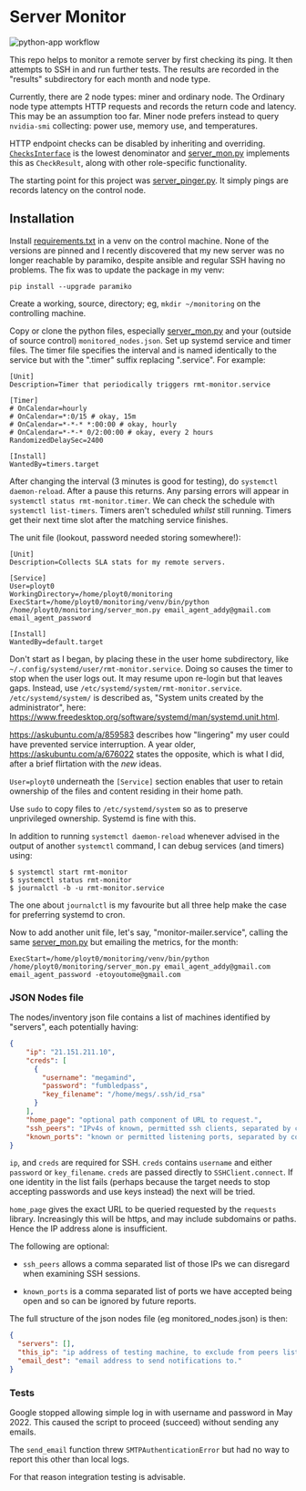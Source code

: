 # Server Monitor

![python-app workflow](https://github.com/ployt0/server_monitor/actions/workflows/python-app.yml/badge.svg)

This repo helps to monitor a remote server by first checking its ping.
It then attempts to SSH in and run further tests. The results are recorded
in the "results" subdirectory for each month and node type.

Currently, there are 2 node types: miner and ordinary node. The Ordinary
node type attempts HTTP requests and records the return code and latency.
This may be an assumption too far. Miner node prefers instead to query
`nvidia-smi` collecting: power use, memory use, and temperatures.

HTTP endpoint checks can be disabled by inheriting and overriding.
[`ChecksInterface`](checks_interface.py) is the lowest denominator and 
[server_mon.py](server_mon.py) implements this as `CheckResult`, along with
other role-specific functionality.

The starting point for this project was [server_pinger.py](server_pinger.py).
It simply pings are records latency on the control node.

## Installation

Install [requirements.txt](requirements.txt) in a venv on the control machine.
None of the versions are pinned and I recently discovered that my new server
was no longer reachable by paramiko, despite ansible and regular SSH having
no problems. The fix was to update the package in my venv:

```shell
pip install --upgrade paramiko
```

Create a working, source, directory; eg, `mkdir ~/monitoring` on the 
controlling machine.

Copy or clone the python files, especially [server_mon.py](server_mon.py)
and your (outside of source control) `monitored_nodes.json`. Set up systemd
service and timer files. The timer file specifies the interval and is named
identically to the service but with the ".timer" suffix replacing ".service".
For example:

```
[Unit]
Description=Timer that periodically triggers rmt-monitor.service

[Timer]
# OnCalendar=hourly
# OnCalendar=*:0/15 # okay, 15m
# OnCalendar=*-*-* *:00:00 # okay, hourly 
# OnCalendar=*-*-* 0/2:00:00 # okay, every 2 hours
RandomizedDelaySec=2400

[Install]
WantedBy=timers.target
```

After changing the interval (3 minutes is good for testing), do 
`systemctl daemon-reload`. After a pause this returns.
Any parsing errors will appear in `systemctl status rmt-monitor.timer`.
We can check the schedule with `systemctl list-timers`. Timers aren't scheduled 
*whilst* still running. Timers get their next time slot after the matching
service finishes.

The unit file (lookout, password needed storing somewhere!):

```
[Unit]
Description=Collects SLA stats for my remote servers.

[Service]
User=ployt0
WorkingDirectory=/home/ployt0/monitoring
ExecStart=/home/ployt0/monitoring/venv/bin/python /home/ployt0/monitoring/server_mon.py email_agent_addy@gmail.com email_agent_password

[Install]
WantedBy=default.target
```

Don't start as I began, by placing these in the user home subdirectory, like
`~/.config/systemd/user/rmt-monitor.service`.  Doing so causes the timer to stop
when the user logs out. It may resume upon re-login but that leaves gaps.
Instead, use `/etc/systemd/system/rmt-monitor.service`. `/etc/systemd/system/`
is described as, "System units created by the administrator", here:
<https://www.freedesktop.org/software/systemd/man/systemd.unit.html>.

<https://askubuntu.com/a/859583> describes how "lingering" my user
could have prevented service interruption. A year older, <https://askubuntu.com/a/676022>
states the opposite, which is what I did, after a brief flirtation with the
*new* ideas.

`User=ployt0` underneath the `[Service]` section enables that user to retain
ownership of the files and content residing in their home path.

Use `sudo` to copy files to `/etc/systemd/system` so as to preserve
unprivileged ownership. Systemd is fine with this.

In addition to running `systemctl daemon-reload` whenever advised in the output
of another `systemctl` command, I can debug services (and timers) using:

```shell
$ systemctl start rmt-monitor
$ systemctl status rmt-monitor
$ journalctl -b -u rmt-monitor.service
```

The one about `journalctl` is my favourite but all three help make the case for
preferring systemd to cron.

Now to add another unit file, let's say, "monitor-mailer.service", calling the
same [server_mon.py](server_mon.py) but emailing the metrics, for the month:

```
ExecStart=/home/ployt0/monitoring/venv/bin/python /home/ployt0/monitoring/server_mon.py email_agent_addy@gmail.com email_agent_password -etoyoutome@gmail.com
```

### JSON Nodes file

The nodes/inventory json file contains a list of machines identified by
"servers", each potentially having:

```json
{
    "ip": "21.151.211.10",
    "creds": [
      {
        "username": "megamind",
        "password": "fumbledpass",
        "key_filename": "/home/megs/.ssh/id_rsa"
      }
    ],
    "home_page": "optional path component of URL to request.",
    "ssh_peers": "IPv4s of known, permitted ssh clients, separated by commas.",
    "known_ports": "known or permitted listening ports, separated by commas."
}
```

`ip`, and `creds` are required for SSH. `creds` contains `username` and either
`password` or `key_filename`. `creds` are passed directly to 
`SSHClient.connect`. If one identity in the list fails (perhaps because the
target needs to stop accepting passwords and use keys instead) the next will
be tried.

`home_page` gives the exact URL to be queried requested by the `requests`
library. Increasingly this will be https, and may include subdomains or paths.
Hence the IP address alone is insufficient.

The following are optional:

- `ssh_peers` allows a comma separated list of those IPs we can disregard when
  examining SSH sessions.

- `known_ports` is a comma separated list of ports we have accepted being open
  and so can be ignored by future reports.

The full structure of the json nodes file (eg monitored_nodes.json) is then:

```json
{
  "servers": [],
  "this_ip": "ip address of testing machine, to exclude from peers list.",
  "email_dest": "email address to send notifications to."
}
```

### Tests

Google stopped allowing simple log in with username and password in May 2022.
This caused the script to proceed (succeed) without sending any emails.

The `send_email` function threw `SMTPAuthenticationError` but had no way to
report this other than local logs.

For that reason integration testing is advisable.


